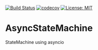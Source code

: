 [![Build Status](https://travis-ci.org/giffels/AsyncStateMachine.svg?branch=master)](https://travis-ci.org/giffels/AsyncStateMachine)
[![codecov](https://codecov.io/gh/giffels/AsyncStateMachine/branch/master/graph/badge.svg)](https://codecov.io/gh/giffels/AsyncStateMachine)
[![License: MIT](https://img.shields.io/badge/License-MIT-yellow.svg)](https://github.com/giffels/AsyncStateMachine/blob/master/LICENSE.txt)

# AsyncStateMachine
StateMachine using asyncio
